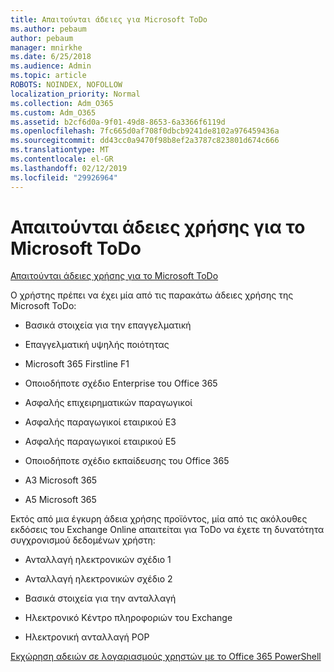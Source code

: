```yaml
---
title: Απαιτούνται άδειες για Microsoft ToDo
ms.author: pebaum
author: pebaum
manager: mnirkhe
ms.date: 6/25/2018
ms.audience: Admin
ms.topic: article
ROBOTS: NOINDEX, NOFOLLOW
localization_priority: Normal
ms.collection: Adm_O365
ms.custom: Adm_O365
ms.assetid: b2cf6d0a-9f01-49d8-8653-6a3366f6119d
ms.openlocfilehash: 7fc665d0af708f0dbcb9241de8102a976459436a
ms.sourcegitcommit: dd43cc0a9470f98b8ef2a3787c823801d674c666
ms.translationtype: MT
ms.contentlocale: el-GR
ms.lasthandoff: 02/12/2019
ms.locfileid: "29926964"
---
```

# <a name="required-licenses-for-microsoft-todo"></a>Απαιτούνται άδειες χρήσης για το Microsoft ToDo

[Απαιτούνται άδειες χρήσης για το Microsoft ToDo](https://support.office.com/article/381e9d1b-c500-49b5-973e-890fd86528d7.aspx)
  
Ο χρήστης πρέπει να έχει μία από τις παρακάτω άδειες χρήσης της Microsoft ToDo:
  
- Βασικά στοιχεία για την επαγγελματική
    
- Επαγγελματική υψηλής ποιότητας
    
- Microsoft 365 Firstline F1
    
- Οποιοδήποτε σχέδιο Enterprise του Office 365
    
- Ασφαλής επιχειρηματικών παραγωγικοί
    
- Ασφαλής παραγωγικοί εταιρικού E3
    
- Ασφαλής παραγωγικοί εταιρικού E5
    
- Οποιοδήποτε σχέδιο εκπαίδευσης του Office 365
    
- A3 Microsoft 365
    
- A5 Microsoft 365
    
Εκτός από μια έγκυρη άδεια χρήσης προϊόντος, μία από τις ακόλουθες εκδόσεις του Exchange Online απαιτείται για ToDo να έχετε τη δυνατότητα συγχρονισμού δεδομένων χρήστη: 
  
- Ανταλλαγή ηλεκτρονικών σχέδιο 1
    
- Ανταλλαγή ηλεκτρονικών σχέδιο 2
    
- Βασικά στοιχεία για την ανταλλαγή
    
- Ηλεκτρονικό Κέντρο πληροφοριών του Exchange
    
- Ηλεκτρονική ανταλλαγή POP
    
[Εκχώρηση αδειών σε λογαριασμούς χρηστών με το Office 365 PowerShell](https://docs.microsoft.com/office365/enterprise/powershell/assign-licenses-to-user-accounts-with-office-365-powershell )
  

